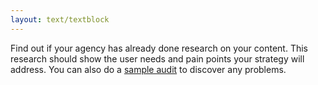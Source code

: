 ```yaml
---
layout: text/textblock
---
```

Find out if your agency has already done research on your content. This research should show the user needs and pain points your strategy will address. You can also do a [sample audit](/content-strategy/audit-content/plan-your-audit/#decide-on-audit-scope-and-type) to discover any problems.
